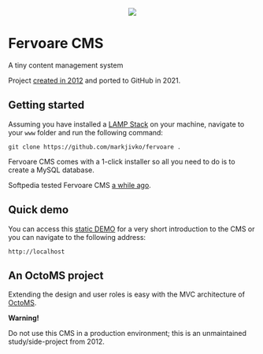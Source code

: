 <p align="center">
    <a href="https://markjivko.com/fervoare/">
        <img src="https://repository-images.githubusercontent.com/387422631/e61ed666-4818-49c2-8035-db67f3897d72"/>
    </a>
</p>

# Fervoare CMS

A tiny content management system

Project [created in 2012](https://code.google.com/archive/p/fervoare-cms/) and ported to GitHub in 2021.

## Getting started

Assuming you have installed a [LAMP Stack](https://en.wikipedia.org/wiki/LAMP_(software_bundle)) on your machine, navigate to your `www` folder and run the following command:

```
git clone https://github.com/markjivko/fervoare .
```

Fervoare CMS comes with a 1-click installer so all you need to do is to create a MySQL database.

Softpedia tested Fervoare CMS [a while ago](https://webscripts.softpedia.com/script/Content-Management/Fervoare-CMS-80070.html).

## Quick demo

You can access this [static DEMO](https://markjivko.com/fervoare/) for a very short introduction to the CMS or
you can navigate to the following address:

```
http://localhost
```

## An OctoMS project

Extending the design and user roles is easy with the MVC architecture of [OctoMS](https://github.com/markjivko/octoms).

**Warning!**

Do not use this CMS in a production environment; this is an unmaintained study/side-project from 2012.
